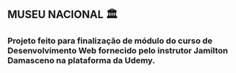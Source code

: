 ## MUSEU NACIONAL 🏛️

### Projeto feito para finalização de módulo do curso de Desenvolvimento Web fornecido pelo instrutor Jamilton Damasceno na plataforma da Udemy.
